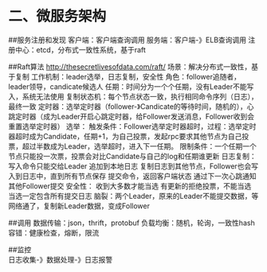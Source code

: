 # 二、微服务架构

##服务注册和发现
    客户端：客户端查询调用
    服务端：客户端-》ELB查询调用
    注册中心：etcd，分布式一致性系统，基于raft
    
##Raft算法
    http://thesecretlivesofdata.com/raft/
    场景：解决分布式一致性，基于复制
    工作机制：leader选举，日志复制，安全性
    角色：follower追随者，leader领导，candicate候选人
    任期：时间分为一个个任期，没有Leader不能写入，系统无法使用
    复制状态机：每个节点状态一致，执行相同命令序列（日志），最终一致
    定时器：选举定时器（follower-》Candicate的等待时间，随机的），心跳定时器（成为Leader开启心跳定时器，给Follower发送消息，Follower收到会重置选举定时器）
    选举：
        触发条件：Follower选举定时器超时，过程：选举定时器超时成为Candidate，任期+1，为自己投票，发起rpc要求其他节点为自己投票，超过半数成为Leader，选举超时，进入下一任期。
        限制条件：一个任期一个节点只能投一次票，投票会对比Candidate与自己的log和任期谁更新
    日志复制：
        写入命令只能交给Leader
        追加到本地日志
        复制日志到其他节点，Follower也会写入到日志中，直到所有节点保存
        提交命令，返回客户端状态
        通过下一次心跳通知其他Follower提交
    安全性：
        收到大多数才能当选
        有更新的拒绝投票，不能当选
        当选一定包含所有提交日志
        脑裂：两个Leader，原来的Leader不能提交数据，等网络通了，复制新Leader数据，变成Follower
         
##调用
    数据传输：json，thrift，protobuf
    负载均衡：随机，轮询，一致性hash
    容错：健康检查，熔断，限流
     
##监控  
    日志收集-》数据处理-》日志报警